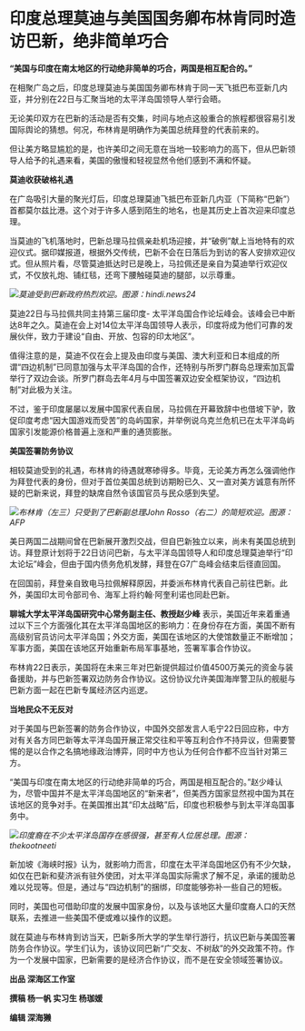 # 印度总理莫迪与美国国务卿布林肯同时造访巴新，绝非简单巧合

**“美国与印度在南太地区的行动绝非简单的巧合，两国是相互配合的。”**

在相聚广岛之后，印度总理莫迪与美国国务卿布林肯于同一天飞抵巴布亚新几内亚，并分别在22日与汇聚当地的太平洋岛国领导人举行会晤。

无论美印双方在巴新的活动是否有交集，时间与地点这般重合的旅程都很容易引发国际舆论的猜想。何况，布林肯是明确作为美国总统拜登的代表前来的。

但让美方略显尴尬的是，也许美印之间无意在当地一较影响力的高下，但从巴新领导人给予的礼遇来看，美国的傲慢和轻视显然令他们感到不满和怀疑。

**莫迪收获破格礼遇**

在广岛吸引大量的聚光灯后，印度总理莫迪飞抵巴布亚新几内亚（下简称“巴新”）首都莫尔兹比港。这个对于许多人感到陌生的地名，也是其历史上首次迎来印度总理。

当莫迪的飞机落地时，巴新总理马拉佩亲赴机场迎接，并“破例”献上当地特有的欢迎仪式。据印媒报道，根据外交传统，巴新不会在日落后为到访的客人安排欢迎仪式。但从照片看，尽管莫迪抵达时已是晚上，马拉佩还是亲自为莫迪举行欢迎仪式，不仅放礼炮、铺红毯，还弯下腰触碰莫迪的腿部，以示尊重。

![](https://inews.gtimg.com/om_bt/OMqi4TXhGOdsie-jdGWT3DatoiFIm3je7fkLJAb5tUDN4AA/1000)_莫迪受到巴新政府热烈欢迎。图源：hindi.news24_

莫迪22日与马拉佩共同主持第三届印度-
太平洋岛国合作论坛峰会。该峰会已中断达8年之久。莫迪在会上对14位太平洋岛国领导人表示，印度将成为他们可靠的发展伙伴，致力于建设“自由、开放、包容的印太地区”。

值得注意的是，莫迪不仅在会上提及由印度与美国、澳大利亚和日本组成的所谓“四边机制”已同意加强与太平洋岛国的合作，还特别与所罗门群岛总理索加瓦雷举行了双边会谈。所罗门群岛去年4月与中国签署双边安全框架协议，“四边机制”对此极为关注。

不过，鉴于印度屡屡以发展中国家代表自居，马拉佩在开幕致辞中也借坡下驴，敦促印度考虑“因大国游戏而受苦”的岛屿国家，并举例说乌克兰危机已在太平洋岛屿国家引发能源价格普遍上涨和严重的通货膨胀。

**美国签署防务协议**

相较莫迪受到的礼遇，布林肯的待遇就寒碜得多。毕竟，无论美方再怎么强调他作为拜登代表的身份，但对于首位美国总统到访期盼已久、又一直对美方诚意有所怀疑的巴新来说，拜登的缺席自然令该国官员与民众感到失望。

![](https://inews.gtimg.com/om_bt/Od-bnlpKcuuL3HTKuWtKSC2nMsFbHXPb4cAMKfw2_q7QQAA/1000)_布林肯（左三）只受到了巴新副总理John
Rosso（右二）的简短欢迎。图源：AFP_

美日两国二战期间曾在巴新展开激烈交战，但自巴新独立以来，尚未有美国总统到访。拜登原计划将于22日访问巴新，与太平洋岛国领导人和印度总理莫迪举行“印太论坛”峰会，但由于国内债务危机发酵，拜登在G7广岛峰会结束后径直回国。

在回国前，拜登亲自致电马拉佩解释原因，并委派布林肯代表自己前往巴新。此外，美国印太司令部司令、海军上将约翰·阿奎利诺也同赴巴新。

**聊城大学太平洋岛国研究中心常务副主任、教授赵少峰**
表示，美国近年来着重通过以下三个方面强化其在太平洋岛国地区的影响力：在身份存在方面，美国不断有高级别官员访问太平洋岛国；外交方面，美国在该地区的大使馆数量正不断增加；军事方面，美国在该地区开始重新布局军事基地，签署军事合作协议。

布林肯22日表示，美国将在未来三年对巴新提供超过价值4500万美元的资金与装备援助，并与巴新签署双边防务合作协议。这份协议允许美国海岸警卫队的舰艇与巴新方面一起在巴新专属经济区内巡逻。

**当地民众不无反对**

对于美国与巴新签署的防务合作协议，中国外交部发言人毛宁22日回应称，中方对有关各方同巴新等太平洋岛国开展正常交往和平等互利合作不持异议，但需要警惕的是以合作之名搞地缘政治博弈，同时中方也认为任何合作都不应当针对第三方。

“美国与印度在南太地区的行动绝非简单的巧合，两国是相互配合的。”赵少峰认为，尽管中国并不是太平洋岛国地区的“新来者”，但美西方国家显然视中国为其在该地区的竞争对手。在美国推出其“印太战略”后，印度也积极参与到太平洋岛国事务中。

![](https://inews.gtimg.com/om_bt/OyZkpxXDxLenqq4iAkAWKOwfOreCo3mhAmm4PlKx3GiqoAA/1000)_印度裔在不少太平洋岛国存在感很强，甚至有人位居总理。图源：thekootneeti_

新加坡《海峡时报》认为，就影响力而言，印度在太平洋岛国地区仍有不少欠缺，如仅在巴新和斐济派有驻外使团，对太平洋岛国实际需求了解不足，承诺的援助总难以兑现等。但是，通过与“四边机制”的捆绑，印度能够弥补一些自己的短板。

同时，美国也可借助印度的发展中国家身份，以及与该地区大量印度裔人口的天然联系，去推进一些美国不便或难以操作的议题。

就在莫迪与布林肯到访当天，巴新多所大学的学生举行游行，抗议巴新与美国签署防务合作协议。学生们认为，该协议同巴新“广交友、不树敌”的外交政策不符。作为一个发展中国家，巴新需要的是经济合作协议，而不是在安全领域签署协议。

**出品 深海区工作室**

**撰稿 杨一帆 实习生 杨珈媛**

**编辑 深海獭**

